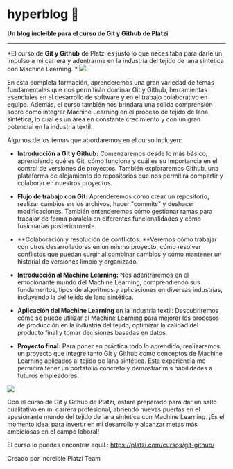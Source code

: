 # hyperblog 🩶
**Un blog incleible para el curso de Git y Github de Platzi**
********
 *El curso de **Git y Github** de Platzi es justo lo que necesitaba para darle un impulso a mi carrera y adentrarme en la industria del tejido de lana sintética con Machine Learning.
*
![](https://balechon.com/wp-content/uploads/2021/07/placzi-768x521.png)

En esta completa formación, aprenderemos una gran variedad de temas fundamentales que nos permitirán dominar Git y Github, herramientas esenciales en el desarrollo de software y en el trabajo colaborativo en equipo. Además, el curso también nos brindará una sólida comprensión sobre cómo integrar Machine Learning en el proceso de tejido de lana sintética, lo cual es un área en constante crecimiento y con un gran potencial en la industria textil.

Algunos de los temas que abordaremos en el curso incluyen:

-  **Introducción a Git y Github:** Comenzaremos desde lo más básico, aprendiendo qué es Git, cómo funciona y cuál es su importancia en el control de versiones de proyectos. También exploraremos Github, una plataforma de alojamiento de repositorios que nos permitirá compartir y colaborar en nuestros proyectos.

- **Flujo de trabajo con Git:** Aprenderemos cómo crear un repositorio, realizar cambios en los archivos, hacer "commits" y deshacer modificaciones. También entenderemos cómo gestionar ramas para trabajar de forma paralela en diferentes funcionalidades y cómo fusionarlas posteriormente.

- **Colaboración y resolución de conflictos: **Veremos cómo trabajar con otros desarrolladores en un mismo proyecto, cómo resolver conflictos que puedan surgir al combinar cambios y cómo mantener un historial de versiones limpio y organizado.

- **Introducción al Machine Learning:** Nos adentraremos en el emocionante mundo del Machine Learning, comprendiendo sus fundamentos, tipos de algoritmos y aplicaciones en diversas industrias, incluyendo la del tejido de lana sintética.

- **Aplicación del Machine Learning** en la industria textil: Descubriremos cómo se puede utilizar el Machine Learning para mejorar los procesos de producción en la industria del tejido, optimizar la calidad del producto final y tomar decisiones basadas en datos.

- **Proyecto final:** Para poner en práctica todo lo aprendido, realizaremos un proyecto que integre tanto Git y Github como conceptos de Machine Learning aplicados al tejido de lana sintética. Esta experiencia me permitirá tener un portafolio concreto y demostrar mis habilidades a futuros empleadores.

[![](https://balechon.com/wp-content/uploads/2022/11/image-2-1024x307.png)](https://balechon.com/wp-content/uploads/2022/11/image-2-1024x307.png)

Con el curso de Git y Github de Platzi, estaré preparado para dar un salto cualitativo en mi carrera profesional, abriendo nuevas puertas en el apasionante mundo del tejido de lana sintética con Machine Learning. ¡Es el momento ideal para invertir en mi desarrollo y alcanzar metas más ambiciosas en el campo laboral!

El curso lo puedes encontrar aquíL: https://platzi.com/cursos/git-github/

Creado por increible Platzi Team